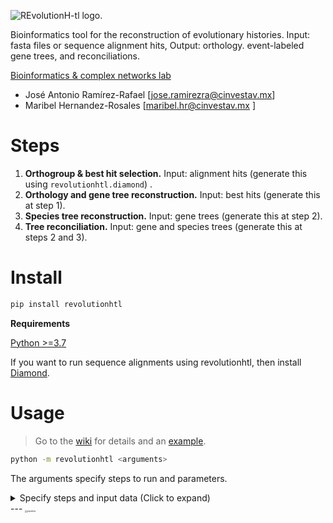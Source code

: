 ![REvolutionH-tl logo.](https://gitlab.com/jarr.tecn/revolutionh-tl/-/raw/master/docs/images/Logo_horizontal.png)

Bioinformatics tool for the reconstruction of evolutionary histories. Input: fasta files or sequence alignment hits, Output: orthology. event-labeled gene trees, and reconciliations.

[Bioinformatics & complex networks lab](https://ira.cinvestav.mx/ingenieriagenetica/dra-maribel-hernandez-rosales/bioinformatica-y-redes-complejas/)

- José Antonio Ramírez-Rafael [jose.ramirezra@cinvestav.mx]
- Maribel Hernandez-Rosales [maribel.hr@cinvestav.mx ]

# Steps

1. **Orthogroup & best hit selection.** Input: alignment hits (generate this using `revolutionhtl.diamond`) .
2. **Orthology and gene tree reconstruction.** Input: best hits (generate this at step 1).
3. **Species tree reconstruction.** Input: gene trees (generate this at step 2).
4. **Tree reconciliation.** Input: gene and species trees (generate this at steps 2 and 3).

# Install

```bash
pip install revolutionhtl
```

**Requirements**

[Python >=3.7 ](https://www.python.org/)

If you want to run sequence alignments using revolutionhtl, then install [Diamond](https://github.com/bbuchfink/diamond).

# Usage

> Go to the [wiki](https://gitlab.com/jarr.tecn/revolutionh-tl/-/blob/master/docs/wiki.md?ref_type=heads) for details and an [example](https://gitlab.com/jarr.tecn/revolutionh-tl/-/blob/master/docs/example.md?ref_type=heads).

```bash
python -m revolutionhtl <arguments>
```

The arguments specify steps to run and parameters.

<details>
  <summary>Specify steps and input data (Click to expand)</summary> 
  **- -h**, **--help** show this help message and exit <br/>
  - **-steps [int ...]** List of steps to run (default: 1 2 3 4).  <br/>
</details>
---

<img src="https://gitlab.com/jarr.tecn/revolutionh-tl/-/raw/master/docs/images/revolution_diagram.png" alt="pipeline" style="zoom:25%;" />
